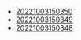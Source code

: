 - [20221003150350](/zet/20221003150350/README.md)
- [20221003150349](/zet/20221003150349/README.md)
- [20221003150348](/zet/20221003150348/README.md)
